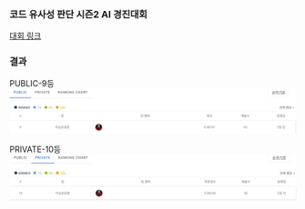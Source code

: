 ### 코드 유사성 판단 시즌2 AI 경진대회
[대회 링크](https://dacon.io/competitions/official/236228/overview/description)<br>

### 결과
PUBLIC-9등
<img src="./image/public.png">

PRIVATE-10등
<img src="./image/private.png">
